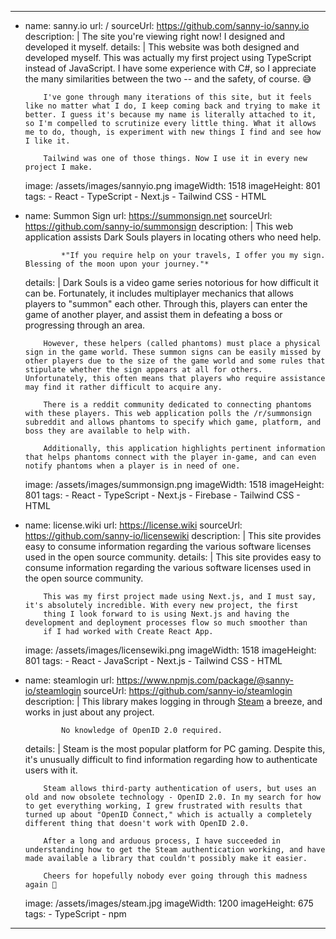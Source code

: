 ---
-   name: sanny.io
    url: /
    sourceUrl: https://github.com/sanny-io/sanny.io
    description: |
                The site you're viewing right now! I designed and developed it myself.
    details: |
            This website was both designed and developed myself. This was actually my first project using TypeScript instead of JavaScript. I have some experience with C#, so I appreciate the many similarities between the two -- and the safety, of course. 😅

            I've gone through many iterations of this site, but it feels like no matter what I do, I keep coming back and trying to make it better. I guess it's because my name is literally attached to it, so I'm compelled to scrutinize every little thing. What it allows me to do, though, is experiment with new things I find and see how I like it.

            Tailwind was one of those things. Now I use it in every new project I make.
    image: /assets/images/sannyio.png
    imageWidth: 1518
    imageHeight: 801
    tags:
        - React
        - TypeScript
        - Next.js
        - Tailwind CSS
        - HTML

-   name: Summon Sign
    url: https://summonsign.net
    sourceUrl: https://github.com/sanny-io/summonsign
    description: |
                This web application assists Dark Souls players in locating others who need help.

                *"If you require help on your travels, I offer you my sign. Blessing of the moon upon your journey."*
    details: |
            Dark Souls is a video game series notorious for how difficult it can be. Fortunately, it includes multiplayer mechanics that allows players to "summon" each other. Through this, players can enter the game of another player, and assist them in defeating a boss or progressing through an area.

            However, these helpers (called phantoms) must place a physical sign in the game world. These summon signs can be easily missed by other players due to the size of the game world and some rules that stipulate whether the sign appears at all for others. Unfortunately, this often means that players who require assistance may find it rather difficult to acquire any.

            There is a reddit community dedicated to connecting phantoms with these players. This web application polls the /r/summonsign subreddit and allows phantoms to specify which game, platform, and boss they are available to help with.

            Additionally, this application highlights pertinent information that helps phantoms connect with the player in-game, and can even notify phantoms when a player is in need of one.
    image: /assets/images/summonsign.png
    imageWidth: 1518
    imageHeight: 801
    tags:
        - React
        - TypeScript
        - Next.js
        - Firebase
        - Tailwind CSS
        - HTML

-   name: license.wiki
    url: https://license.wiki
    sourceUrl: https://github.com/sanny-io/licensewiki
    description: |
                This site provides easy to consume information regarding the various software licenses used in the open source community.
    details: |
            This site provides easy to consume information regarding the various software licenses used in the open source community.

            This was my first project made using Next.js, and I must say, it's absolutely incredible. With every new project, the first
            thing I look forward to is using Next.js and having the development and deployment processes flow so much smoother than
            if I had worked with Create React App.
    image: /assets/images/licensewiki.png
    imageWidth: 1518
    imageHeight: 801
    tags:
        - React
        - JavaScript
        - Next.js
        - Tailwind CSS
        - HTML

-   name: steamlogin
    url: https://www.npmjs.com/package/@sanny-io/steamlogin
    sourceUrl: https://github.com/sanny-io/steamlogin
    description: |
                This library makes logging in through [Steam](https://steamcommunity.com) a breeze, and works in just about any project.

                No knowledge of OpenID 2.0 required.
    details: |
            Steam is the most popular platform for PC gaming. Despite this, it's unusually difficult to find information regarding how to authenticate users with it.

            Steam allows third-party authentication of users, but uses an old and now obsolete technology - OpenID 2.0. In my search for how to get everything working, I grew frustrated with results that turned up about "OpenID Connect," which is actually a completely different thing that doesn't work with OpenID 2.0.

            After a long and arduous process, I have succeeded in understanding how to get the Steam authentication working, and have made available a library that couldn't possibly make it easier.

            Cheers for hopefully nobody ever going through this madness again 🥳

    image: /assets/images/steam.jpg
    imageWidth: 1200
    imageHeight: 675
    tags:
        - TypeScript
        - npm
---